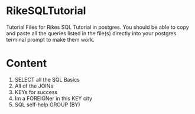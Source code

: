 # RikeSQLTutorial
Tutorial Files for Rikes SQL Tutorial in postgres.
You should be able to copy and paste all the queries listed in the file(s) directly
into your postgres terminal prompt to make them work.

# Content
1. SELECT all the SQL Basics
2. All of the JOINs
3. KEYs for success
4. Im a FOREIGNer in this KEY city
5. SQL self-help GROUP (BY)
